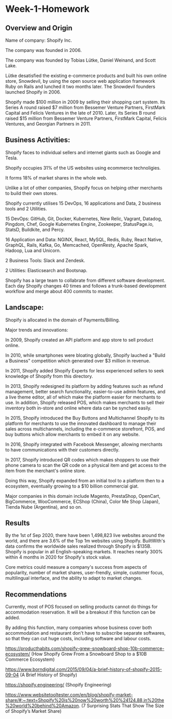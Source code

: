 # Week-1-Homework

## Overview and Origin

Name of company: Shopify Inc.

The company was founded in 2006.

The company was founded by Tobias Lütke, Daniel Weinand, and Scott Lake.

Lütke desatisfied the existing e-commerce products and built his own online store, Snowdevil, by using the open source web application framework Ruby on Rails and lunched it two months later. The Snowdevil founders launched Shopify in 2006.

Shopify made $100 million in 2009 by selling their shopping cart system. Its Series A round raised $7 million from Bessemer Venture Partners, FirstMark Capital and Felicis Ventures in the late of 2010. Later, its Series B round raised $15 million from Bessemer Venture Partners, FirstMark Capital, Felicis Ventures, and Georgian Partners in 2011.

## Business Activities:

Shopify faces to individual sellers and internet giants such as Google and Tesla.

Shopify occupies 31% of the US websites using ecommerce technoligies. 

It forms 18% of market shares in the whole web.

Unlike a lot of other companies, Shopify focus on helping other merchants to build their own stores.



Shopify currently utilises 15 DevOps, 16 applications and Data, 2 business tools and 2 Utilities.

15 DevOps: 
GitHub, Git, Docker, Kubernetes, New Relic, Vagrant, Datadog, Pingdom, Chef, Google Kubernetes Engine, Zookeeper, StatusPage.io, StatsD, Buildkite, and Percy.

16 Application and Data:
NGINX, React, MySQL, Redis, Ruby, React Native, GraphQL, Rails, Kafka, Go, Memcached, OpenResty, Apache Spark, Hadoop, Lua and Unicorn.

2 Business Tools:
Slack and Zendesk.

2 Utilities:
Elasticsearch and Bootsnap.

Shopify has a large team to collabrate from different software development. Each day Shopify changes 40 times and follows a trunk-based development workflow and merge about 400 commits to master.

## Landscape:

Shopify is allocated in the domain of Payments/Billing.

Major trends and innovations:

In 2009, Shopify created an API platform and app store to sell product online.

In 2010, while smartphones were bloating globally, Shopify lauched a "Build a Business" competition which generated over $3 million in revenue. 

In 2011, Shopify added Shopify Experts for less experienced sellers to seek knowledge of Shopify from this directory.

In 2013, Shopify redesigned its platform by adding features such as refund management, better search functionality, easier-to-use admin features, and a live theme editor, all of which make the platform easier for merchants to use. In addition, Shopify released POS, which makes merchants to sell their inventory both in-store and online where data can be synched easily.

In 2015, Shopify introduced the Buy Buttons and Multichannel Shopify to its platform for merchants to use the innovated dashboard to manage their sales across multichannels, including the e-commerce storefront, POS, and buy buttons which allow merchants to embed it on any website.

In 2016, Shopify integrated with Facebook Messenger, allowing merchants to have communications with their customers directly. 

In 2017, Shopify introduced QR codes which makes shoppers to use their phone camera to scan the QR code on a physical item and get access to the item from the merchant's online store.

Doing this way, Shopify expanded from an initial tool to a platform then to a ecosystem, eventually growing to a $10 billion commercial giat. 

Major companies in this domain include Magento, PrestaShop, OpenCart, BigCommerce, WooCommerce, ECShop (China), Color Me Shop (Japan), Tienda Nube (Argentina), and so on.

## Results

By the 1st of Sep 2020, there have been 1,498,823 live websites around the world, and there are 3.6% of the Top 1m websites using Shopify. BuiltWith's data confirms the worldwide sales realized through Shopify is $135B. Shopify is popular in all English-speaking markets. It reaches nearly 300% within 4 months in 2020 for Shopify's stock value.

Core metrics could measure a company's success from aspects of popularity, number of market shares, user-frendly, simple, customer focus, multilingual interface, and the ability to adapt to market changes.

## Recommendations

Currently, most of POS focused on selling products cannot do things for accommodation reservation. It will be a breakout if this function can be added.

By adding this function, many companies whose business cover both accommodation and restaurant don't have to subscribe separate softwares, so that they can cut huge costs, including software and labour costs.



https://producthabits.com/shopify-grew-snowboard-shop-10b-commerce-ecosystem/ (How Shopify Grew From a Snowboard Shop to a $10B Commerce Ecosystem)

https://www.borndigital.com/2015/09/04/a-brief-history-of-shopify-2015-09-04 (A Brief History of Shopify)

https://shopify.engineering/ (Shopify Engineering)

https://www.websitetooltester.com/en/blog/shopify-market-share/#:~:text=Shopify%20is%20now%20worth%20%24124.88,in%20the%20world%20behind%20Amazon. (7 Surprising Stats That Show The Size of Shopify’s Market Share)
